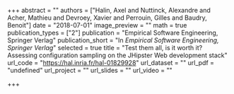+++
abstract = ""
authors = ["Halin, Axel and Nuttinck, Alexandre and Acher, Mathieu and Devroey, Xavier and Perrouin, Gilles and Baudry, Benoit"]
date = "2018-07-01"
image_preview = ""
math = true
publication_types = ["2"]
publication = "Empirical Software Engineering, Springer Verlag"
publication_short = "In *Empirical Software Engineering, Springer Verlag*"
selected = true
title = "Test them all, is it worth it? Assessing configuration sampling on the JHipster Web development stack"
url_code = "https://hal.inria.fr/hal-01829928"
url_dataset = ""
url_pdf = "undefined"
url_project = ""
url_slides = ""
url_video = ""

+++
